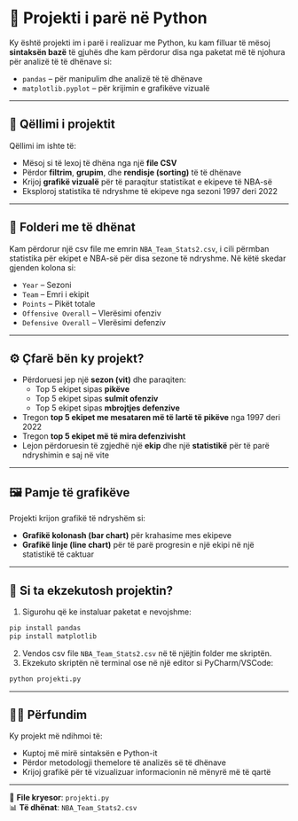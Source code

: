 
# 📌 Projekti i parë në Python

Ky është projekti im i parë i realizuar me Python, ku kam filluar të mësoj **sintaksën bazë** të gjuhës dhe kam përdorur disa nga paketat më të njohura për analizë të të dhënave si:

- `pandas` – për manipulim dhe analizë të të dhënave
- `matplotlib.pyplot` – për krijimin e grafikëve vizualë

---

## 🎯 Qëllimi i projektit

Qëllimi im ishte të:

- Mësoj si të lexoj të dhëna nga një **file CSV**
- Përdor **filtrim**, **grupim**, dhe **rendisje (sorting)** të të dhënave
- Krijoj **grafikë vizualë** për të paraqitur statistikat e ekipeve të NBA-së
- Eksploroj statistika të ndryshme të ekipeve nga sezoni 1997 deri 2022

---

## 📁 Folderi me të dhënat

Kam përdorur një csv file me emrin `NBA_Team_Stats2.csv`, i cili përmban statistika për ekipet e NBA-së për disa sezone të ndryshme. Në këtë skedar gjenden kolona si:

- `Year` – Sezoni
- `Team` – Emri i ekipit
- `Points` – Pikët totale
- `Offensive Overall` – Vlerësimi ofenziv
- `Defensive Overall` – Vlerësimi defenziv

---

## ⚙️ Çfarë bën ky projekt?

- Përdoruesi jep një **sezon (vit)** dhe paraqiten:
  - Top 5 ekipet sipas **pikëve**
  - Top 5 ekipet sipas **sulmit ofenziv**
  - Top 5 ekipet sipas **mbrojtjes defenzive**
- Tregon **top 5 ekipet me mesataren më të lartë të pikëve** nga 1997 deri 2022
- Tregon **top 5 ekipet më të mira defenzivisht**
- Lejon përdoruesin të zgjedhë një **ekip** dhe një **statistikë** për të parë ndryshimin e saj në vite

---

## 🖼️ Pamje të grafikëve

Projekti krijon grafikë të ndryshëm si:

- **Grafikë kolonash (bar chart)** për krahasime mes ekipeve
- **Grafikë linje (line chart)** për të parë progresin e një ekipi në një statistikë të caktuar

---

## 🚀 Si ta ekzekutosh projektin?

1. Sigurohu që ke instaluar paketat e nevojshme:

```bash
pip install pandas
pip install matplotlib
```

2. Vendos csv file `NBA_Team_Stats2.csv` në të njëjtin folder me skriptën.
3. Ekzekuto skriptën në terminal ose në një editor si PyCharm/VSCode:

```bash
python projekti.py
```

---

## 👨‍💻 Përfundim

Ky projekt më ndihmoi të:

- Kuptoj më mirë sintaksën e Python-it
- Përdor metodologji themelore të analizës së të dhënave
- Krijoj grafikë për të vizualizuar informacionin në mënyrë më të qartë

---

📂 **File kryesor**: `projekti.py`  
📊 **Të dhënat**: `NBA_Team_Stats2.csv`
